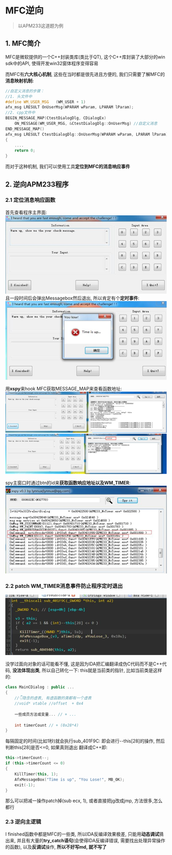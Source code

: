 # MFC逆向
> 以APM233这道题为例

## 1. MFC简介
MFC是微软提供的一个C++封装类库(类比于QT), 这个C++库封装了大部分的win sdk中的API, 使得开发win32窗体程序变得容易

而MFC有**六大核心机制**, 这些在当时都是很先进且方便的, 我们只需要了解MFC的**消息映射机制:**

```C++
//自定义消息的步骤：
//1. 头文件中
#define WM_USER_MSG   (WM_USER + 1) 
afx_msg LRESULT OnUserMsg(WPARAM wParam, LPARAM lParam);
//2. cpp文件中
BEGIN_MESSAGE_MAP(CtestDialogDlg, CDialogEx)
    ON_MESSAGE(WM_USER_MSG, &CtestDialogDlg::OnUserMsg) //自定义消息
END_MESSAGE_MAP()
afx_msg LRESULT CtestDialogDlg::OnUserMsg(WPARAM wParam, LPARAM lParam)
{
    ....
    return 0;
}
```

而对于这种机制, 我们可以使用工具**定位到MFC的消息响应事件**

## 2. 逆向APM233程序

### 2.1 定位消息响应函数

首先查看程序主界面:
![main](pic/mainExe.jpg)
且一段时间后会弹出Messagebox然后退出, 所以肯定有个**定时事件**:
![timeUp](pic/timeUp.jpg)

用**xspy**来hook MFC获取MESSAGE_MAP来查看函数地址:
![spyMain](pic/spyMain.jpg)
![spyBtn](pic/spyBtn.jpg)

spy主窗口时通过btn的id来**获取函数响应地址以及WM_TIMER**:
![spyEvent](pic/msgEvent.jpg)

### 2.2 patch WM_TIMER消息事件防止程序定时退出
![timer](pic/timer.jpg)

没学过面向对象的话可能看不懂, 这是因为IDA把汇编翻译成伪C代码而不是C++代码, **没法体现出类**, 所以自己转化一下:
this就是当前类的指针, 比如当前类是这样的:
```C++
class MainCDialog : public ...
{
    //👇隐含的虚表, 有虚函数的类都有一个虚表
    //void* vtable //offset  + 0x4

    一些成员方法或变量... // + ...

    int timerCount // + (0x28*4)
}
```
每隔固定的时间(比如1秒)就会执行sub_401F9C:
即会进行--this[28]的操作, 然后判断this[28]是否<=0, 如果真则退出
翻译成C++即:
```C++
this->timerCount--;
if (this->timerCount <= 0)
{
    KillTimer(this, 1);
    AfxMessageBox("Time is up", "You Lose!", MB_OK);
    exit(-1);
}
```
那么可以把减一操作patch掉(sub ecx, 1), 或者直接把jg改成jmp, 方法很多,怎么都行

### 2.3 逆向主逻辑

I finished函数中都是MFC的一些类, 所以IDA反编译效果极差, 只能用**动态调试**猜出来, 并且有大量的**try_catch语句**(会使得IDA反编译错误, 需要找出处理异常操作的函数), 以及**反调试**操作, **所以不好写md, 就不写了**